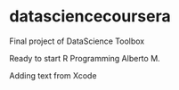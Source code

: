 # datasciencecoursera
Final project of DataScience Toolbox

Ready to start R Programming
Alberto M.

Adding text from Xcode
